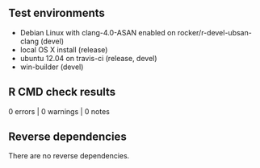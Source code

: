 ## Test environments
* Debian Linux with clang-4.0-ASAN enabled on rocker/r-devel-ubsan-clang (devel)
* local OS X install (release)
* ubuntu 12.04 on travis-ci (release, devel)
* win-builder (devel)

## R CMD check results

0 errors | 0 warnings | 0 notes

## Reverse dependencies

There are no reverse dependencies.

